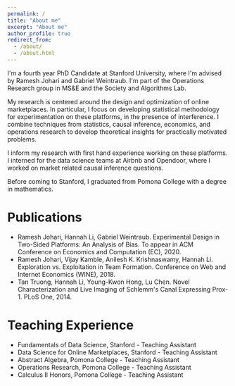 ```yaml
---
permalink: /
title: "About me"
excerpt: "About me"
author_profile: true
redirect_from: 
  - /about/
  - /about.html
---
```


 I'm a fourth year PhD Candidate at Stanford University, where I'm advised by Ramesh Johari and Gabriel Weintraub. I'm part of the Operations Research group in MS&E and the Society and Algorithms Lab. 

My research is centered around the design and optimization of online marketplaces. In particular, I focus on developing statistical methodology for experimentation on these platforms, in the presence of interference. I combine techniques from statistics, causal inference, economics, and operations research to develop theoretical insights for practically motivated problems. 

I inform my research with first hand experience working on these platforms. I interned for the data science teams at Airbnb and Opendoor, where I worked on market related causal inference questions.

Before coming to Stanford, I graduated from Pomona College with a degree in mathematics. 

# Publications
* Ramesh Johari, Hannah Li, Gabriel Weintraub. Experimental Design in Two-Sided Platforms: An Analysis of Bias. To appear in ACM Conference on Economics and Computation (EC), 2020.
* Ramesh Johari, Vijay Kamble, Anilesh K. Krishnaswamy, Hannah Li. Exploration vs. Exploitation in Team Formation. Conference on Web and Internet Economics (WINE), 2018. 
* Tan Truong, Hannah Li, Young-Kwon Hong, Lu Chen. Novel Characterization and Live Imaging of Schlemm's Canal Expressing Prox-1. PLoS One, 2014. 

# Teaching Experience
* Fundamentals of Data Science, Stanford - Teaching Assistant
* Data Science for Online Marketplaces, Stanford - Teaching Assistant
* Abstract Algebra, Pomona College - Teaching Assistant
* Operations Research, Pomona College - Teaching Assistant
* Calculus II Honors, Pomona College - Teaching Assistant



